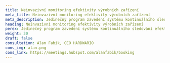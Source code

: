 ```yaml
---
title: Neinvazivní monitoring efektivity výrobních zařízení
meta_title: Neinvazivní monitoring efektivity výrobních zařízení
meta_description: Jedinečný program zavedení systému kontinuálního sledování efektivity vaší výroby.
heading: Neinvazivní monitoring efektivity výrobních zařízení
perex: Jedinečný program zavedení systému kontinuálního sledování efektivity vaší výroby. 
weight: 30
draft: false
consultation: Alan Fabik, CEO HARDWARIO
cons_img: alan.png
cons_link: https://meetings.hubspot.com/alanfabik/booking
---
```

